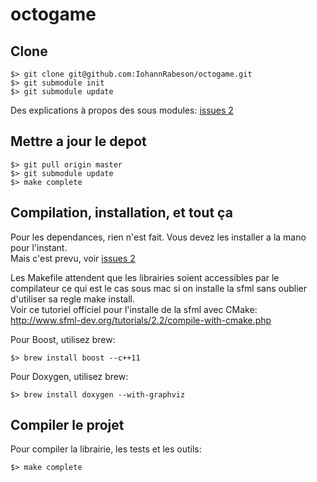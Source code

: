# octogame

## Clone

    $> git clone git@github.com:IohannRabeson/octogame.git
    $> git submodule init
    $> git submodule update

Des explications à propos des sous modules: [issues 2](http://git-scm.com/book/fr/v1/Utilitaires-Git-Sous-modules)

## Mettre a jour le depot

	$> git pull origin master
	$> git submodule update
	$> make complete

## Compilation, installation, et tout ça

Pour les dependances, rien n'est fait. Vous devez les installer a la mano
pour l'instant.  
Mais c'est prevu, voir [issues 2](https://github.com/IohannRabeson/octogame/issues/2)

Les Makefile attendent que les librairies soient accessibles par le compilateur
ce qui est le cas sous mac si on installe la sfml sans oublier
d'utiliser sa regle make install.  
Voir ce tutoriel officiel pour l'installe de la sfml avec CMake:
http://www.sfml-dev.org/tutorials/2.2/compile-with-cmake.php

Pour Boost, utilisez brew:

    $> brew install boost --c++11
    
Pour Doxygen, utilisez brew:

    $> brew install doxygen --with-graphviz

## Compiler le projet

Pour compiler la librairie, les tests et les outils:

	$> make complete

